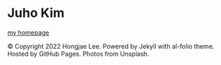 # Juho Kim
[my homepage](https://rmawngh.github.io)


© Copyright 2022 Hongjae Lee. Powered by Jekyll with al-folio theme. Hosted by GitHub Pages. Photos from Unsplash.
